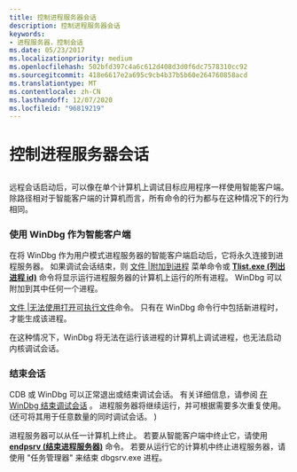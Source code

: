 ```yaml
---
title: 控制进程服务器会话
description: 控制进程服务器会话
keywords:
- 进程服务器，控制会话
ms.date: 05/23/2017
ms.localizationpriority: medium
ms.openlocfilehash: 502bfd397c4a6c612d408d3d0f6dc7578310cc92
ms.sourcegitcommit: 418e6617e2a695c9cb4b37b5b60e264760858acd
ms.translationtype: MT
ms.contentlocale: zh-CN
ms.lasthandoff: 12/07/2020
ms.locfileid: "96819219"
---
```

# <a name="controlling-a-process-server-session"></a>控制进程服务器会话


## <span id="ddk_controlling_a_process_server_session_dbg"></span><span id="DDK_CONTROLLING_A_PROCESS_SERVER_SESSION_DBG"></span>


远程会话启动后，可以像在单个计算机上调试目标应用程序一样使用智能客户端。 除路径相对于智能客户端的计算机而言，所有命令的行为都与在这种情况下的行为相同。

### <a name="span-idusing_windbg_as_a_smart_clientspanspan-idusing_windbg_as_a_smart_clientspanusing-windbg-as-a-smart-client"></a><span id="using_windbg_as_a_smart_client"></span><span id="USING_WINDBG_AS_A_SMART_CLIENT"></span>使用 WinDbg 作为智能客户端

在将 WinDbg 作为用户模式进程服务器的智能客户端启动后，它将永久连接到进程服务器。 如果调试会话结束，则 [文件 |附加到进程](file---attach-to-a-process.md) 菜单命令或 [**Tlist.exe (列出进程 id)**](-tlist--list-process-ids-.md) 命令将显示运行进程服务器的计算机上运行的所有进程。 WinDbg 可以附加到其中任何一个进程。

[文件 |无法使用打开可执行文件](file---open-executable.md)命令。 只有在 WinDbg 命令行中包括新进程时，才能生成该进程。

在这种情况下，WinDbg 将无法在运行该进程的计算机上调试进程，也无法启动内核调试会话。

### <a name="span-idending_the_sessionspanspan-idending_the_sessionspanending-the-session"></a><span id="ending_the_session"></span><span id="ENDING_THE_SESSION"></span>结束会话

CDB 或 WinDbg 可以正常退出或结束调试会话。 有关详细信息，请参阅 [在 WinDbg 结束调试会话](ending-a-debugging-session-in-windbg.md) 。 进程服务器将继续运行，并可根据需要多次重复使用。  (还可将其用于任意数量的同时调试会话。 ) 

进程服务器可以从任一计算机上终止。 若要从智能客户端中终止它，请使用 [**endpsrv (结束进程服务器)**](-endpsrv--end-process-server-.md) 命令。 若要从运行它的计算机中终止进程服务器，请使用 "任务管理器" 来结束 dbgsrv.exe 进程。

 

 





